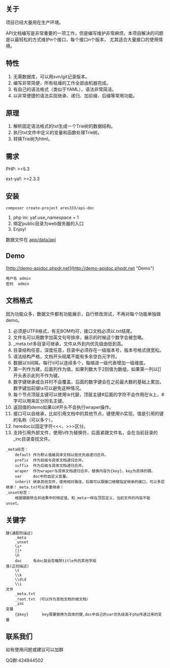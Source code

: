 关于
-----
项目已经大量用在生产环境。

API文档编写是非常重要的一项工作，但是编写维护非常麻烦，本项目解决的问题是以最轻松的方式维护n个接口，每个接口n个版本，
尤其适合大量接口的使用情境。

特性
----
1. 无需数据库，可以用svn/git记录版本。
1. 编写非常简便，所有枯燥的工作全部由机器完成。
1. 有自己的语法格式（类似于YAML），语法非常简洁。
1. 以非常便捷的语法实现继承、递归、加前缀、后缀等常用功能。

原理
----
1. 解析固定语法格式的txt生成一个Trie树的数据结构。
2. 执行txt文件中定义的变量和函数处理Trie树。
3. 转换Trie树为html。

需求
----
PHP: >=5.3

ext-yaf: >=2.3.3

安装
----
```
composer create-project ares333/api-doc
```
1. php ini: yaf.use_namespace = 1
1. 绑定public目录为web服务器的入口
1. Enjoy!

数据文件在 [app/data/api](data/api)

Demo
----
[http://demo-apidoc.phpdr.net](http://demo-apidoc.phpdr.net "Demo")
```
用户名	admin
密码	admin
```
文档格式
------
因为功能众多，数据文件都有功能展示，自行修改测试，不再对每个功能单独做demo。

1. 必须是UTF8格式，有无BOM均可，接口文档必须以.txt结尾。
1. 文件名可以用数字加英文句号排序，展示的时候这个数字会被忽略。
1. _meta.txt多目录可继承，文件从外到内优先级由低到高。
1. 目录结构任意，深度任意，目录中必须存在一级版本号，版本号格式很宽松。
1. 语法结构严格，文档开头结尾不能有多余空白元字符。
1. 数据以\t间隔，每行\t可以连续多个，每缩进一级代表增加一级维度。
1. 第一列作为建，后面列作为值，如果列数大于2则值为数组，如果第一列以[]开头表示此列不作为键。
1. 数字键继承或合并时不会覆盖，后面的数字键会在之前最大数的基础上累加，数字键加前缀\s可以避免这种情况。
1. 每个节点顶层主键可以使用\k代替，顶层主键#后面的字符不会作用在\k上，#字可以用来区分同名主键。
1. 返回值的demo如果以#开头不会执行wraper操作。
1. 接口可以自继承，比如引用文档中的其他节点，键使用\h实现，值是引用的键的名称（可以多个）。
1. heredoc以固定字符<<<、>>>区分。
1. 支持引用外部文件，使用\i作为替换符，后面紧跟文件名，会在当前目录的_inc目录查找文件。
```
_meta标签：
	default	作为默认值被具体文档以低优先级递归合并。
	prefix	作为前缀与具体文档递归合并。
	suffix	作为后缀与具体文档递归合并。
	wraper	作为wraper与具体文档递归合并，替换内容为{key}，key为具体的键。
	var		doc中的自定义变量。
	inherit	继承其他文件，使用相对路径，后面可以跟接口根键指定继承的接口，可以多层继承！_meta.txt可以多重继承！
_unset标签：
	根据键删除合并结果中的特定值，和_meta一样在顶层定义，当前文件的内容不能unset。
```
关键字
-----
```
键(通配符描述)
	_meta
	_unset
	\s*
	[]*
	\h
	doc		有doc就会忽略除title外的其他字段
值(正则描述)
	\t
	\\k
	\\d\d
	\\i
文件
	_meta.txt
	_root.txt （可以作为其他文档的根文档）
	_inc
变量
	{$key}		key需要替换为具体的键,doc中自己的var优先级高于php传递过来的变量
```
联系我们
--------
如有使用问题或建议可以加群

QQ群:424844502
